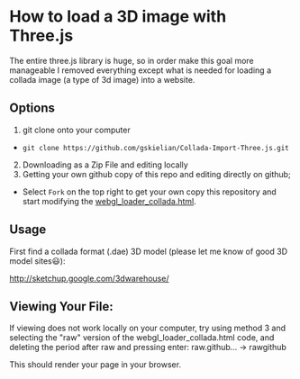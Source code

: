 How to load a 3D image with Three.js
===================================

The entire three.js library is huge, so in order make this goal more manageable I removed everything except what is needed for loading a collada image (a type of 3d image) into a website.

Options
-------


1. git clone onto your computer 
  * `git clone https://github.com/gskielian/Collada-Import-Three.js.git`
2. Downloading as a Zip File and editing locally
3. Getting your own github copy of this repo and editing directly on github;
  * Select `Fork` on the top right to get your own copy this repository and start modifying the [webgl_loader_collada.html](webgl_loader_collada.html).


Usage
-----

First find a collada format (.dae) 3D model (please let me know of good 3D model sites:smiley:):

http://sketchup.google.com/3dwarehouse/




 

Viewing Your File:
------------------
If viewing does not work locally on your computer, try using method 3 and selecting the "raw" version of the webgl_loader_collada.html code, and deleting the period after raw and pressing enter: raw.github... -> rawgithub

This should render your page in your browser.
